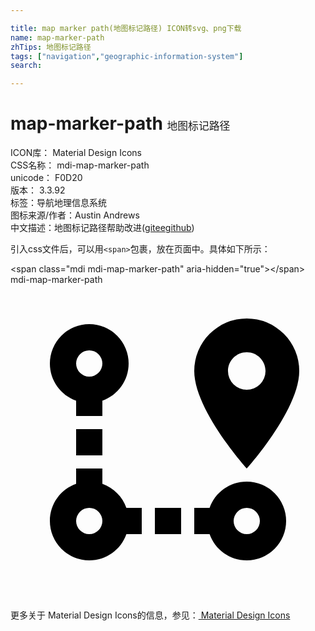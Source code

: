 ```yaml
---

title: map marker path(地图标记路径) ICON转svg、png下载
name: map-marker-path
zhTips: 地图标记路径
tags: ["navigation","geographic-information-system"]
search: 

---
```


# map-marker-path  <small style="font-size: 60%;font-weight: 100">地图标记路径</small>


<div class="detail-page">
<p>
<span>
ICON库：
<span class="badge-secondary badge">Material Design Icons</span> 
</span>
<br/>
<span>
CSS名称：
<span class="badge-secondary badge">mdi-map-marker-path</span> 
</span>
<br/>
<span>
unicode：
<span class="badge-secondary badge">F0D20</span> 
<copy-btn content='F0D20' btn-title=""></copy-btn>
<copy-btn :content='String.fromCodePoint(parseInt("F0D20", 16))' btn-title="复制U"></copy-btn>
</span>
<br/>
<span>
版本：
<span class="badge-secondary badge">3.3.92</span> 
</span><br/><span>标签：<span class="badge-light badge"><router-link to="/tags/navigation.html">导航</router-link></span><span class="badge-light badge"><router-link to="/tags/geographic-information-system.html">地理信息系统</router-link></span></span>
<br/>
<span>图标来源/作者：<span class="badge-light badge">Austin Andrews</span></span> 
<br/>
<span class="zh-detail">中文描述：<span class="badge-primary badge">地图标记路径</span><span class="help-link"><span>帮助改进</span>(<a href="https://gitee.com/liuwave/icon-helper/edit/master/json/material/map-marker-path.json" target="_blank" rel="noopener noreferrer">gitee</a><a href="https://github.com/liuwave/icon-helper/edit/master/json/material/map-marker-path.json" target="_blank" rel="noopener noreferrer">github</a></span>)</span><br/>
</p>
</div>
<div class="alert alert-dark">
  <i class="mdi mdi-map-marker-path mdi-48px"></i>
  <i class="mdi mdi-map-marker-path mdi-36px"></i>
  <i class="mdi mdi-map-marker-path mdi-24px"></i>
  <i class="mdi mdi-map-marker-path mdi-18px"></i>
</div>
<div>
  <p>引入css文件后，可以用<code>&lt;span&gt;</code>包裹，放在页面中。具体如下所示：    
  </p>
  <div class="alert alert-primary" style="font-size: 14px">
    &lt;span class="mdi mdi-map-marker-path" aria-hidden="true"&gt;&lt;/span&gt;
    <copy-btn content='<span class="mdi mdi-map-marker-path" aria-hidden="true"></span>'></copy-btn>
  </div>
  <div class="alert alert-secondary">
    <i class="mdi mdi-map-marker-path"
    style="font-size: 24px"
    aria-hidden="true"></i> mdi-map-marker-path
    <copy-btn content="mdi-map-marker-path" btn-title="复制图标名称"></copy-btn>
  </div>
</div>
<div id="svg" class="svg-wrap">
<svg xmlns="http://www.w3.org/2000/svg" viewBox="0 0 24 24"><path d="M18,15A3,3 0 0,1 21,18A3,3 0 0,1 18,21C16.69,21 15.58,20.17 15.17,19H14V17H15.17C15.58,15.83 16.69,15 18,15M18,17A1,1 0 0,0 17,18A1,1 0 0,0 18,19A1,1 0 0,0 19,18A1,1 0 0,0 18,17M18,8A1.43,1.43 0 0,0 19.43,6.57C19.43,5.78 18.79,5.14 18,5.14C17.21,5.14 16.57,5.78 16.57,6.57A1.43,1.43 0 0,0 18,8M18,2.57A4,4 0 0,1 22,6.57C22,9.56 18,14 18,14C18,14 14,9.56 14,6.57A4,4 0 0,1 18,2.57M8.83,17H10V19H8.83C8.42,20.17 7.31,21 6,21A3,3 0 0,1 3,18C3,16.69 3.83,15.58 5,15.17V14H7V15.17C7.85,15.47 8.53,16.15 8.83,17M6,17A1,1 0 0,0 5,18A1,1 0 0,0 6,19A1,1 0 0,0 7,18A1,1 0 0,0 6,17M6,3A3,3 0 0,1 9,6C9,7.31 8.17,8.42 7,8.83V10H5V8.83C3.83,8.42 3,7.31 3,6A3,3 0 0,1 6,3M6,5A1,1 0 0,0 5,6A1,1 0 0,0 6,7A1,1 0 0,0 7,6A1,1 0 0,0 6,5M11,19V17H13V19H11M7,13H5V11H7V13Z" /></svg>
</div>
<detail full-name='mdi-map-marker-path'></detail>
    
<div><p>更多关于 Material Design Icons的信息，参见：<a target="_blank" href="https://iconhelper.cn/material.html"> Material Design Icons</a>
</p></div>
